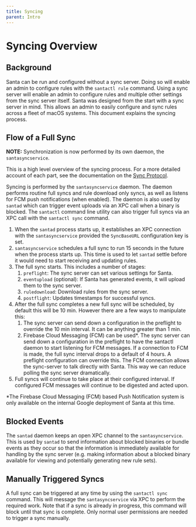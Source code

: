 ```yaml
---
title: Syncing
parent: Intro
---
```


# Syncing Overview

## Background

Santa can be run and configured without a sync server. Doing so will enable an
admin to configure rules with the `santactl rule` command. Using a sync server
will enable an admin to configure rules and multiple other settings from the
sync server itself. Santa was designed from the start with a sync server in
mind. This allows an admin to easily configure and sync rules across a fleet of
macOS systems. This document explains the syncing process.

## Flow of a Full Sync

**NOTE:** Synchronization is now performed by its own daemon, the
`santasyncservice`.

This is a high level overview of the syncing process. For a more detailed
account of each part, see the documentation on the
[Sync Protocol](../development/sync-protocol.md).

Syncing is performed by the `santasyncservice` daemon. The daemon performs
routine full syncs and rule download only syncs, as well as listens for FCM push
notifications (when enabled). The daemon is also used by `santad` which can trigger event
uploads via an XPC call when a binary is blocked. The `santactl` command line
utility can also trigger full syncs via an XPC call with the `santactl sync`
command.

1.  When the `santad` process starts up, it establishes an XPC connection with
    the `santasyncservice` provided the `SyncBaseURL` configuration key is set.
1.  `santasyncservice` schedules a full sync to run 15 seconds in the future
    when the process starts up. This time is used to let `santad` settle before
    it would need to start receiving and updating rules.
1.  The full sync starts. This includes a number of stages:
    1.  `preflight`: The sync server can set various settings for Santa.
    1.  `eventupload` (optional): If Santa has generated events, it will upload
        them to the sync server.
    1.  `ruledownload`: Download rules from the sync server.
    1.  `postflight`: Updates timestamps for successful syncs.
1.  After the full sync completes a new full sync will be scheduled, by default
    this will be 10 min. However there are a few ways to manipulate this:
    1.  The sync server can send down a configuration in the preflight to
        override the 10 min interval. It can be anything greater than 1 min.
    1.  Firebase Cloud Messaging (FCM) can be used*. The sync server can send
        down a configuration in the preflight to have the santactl daemon to
        start listening for FCM messages. If a connection to FCM is made, the
        full sync interval drops to a default of 4 hours. A preflight
        configuration can override this. The FCM connection allows the
        sync-server to talk directly with Santa. This way we can reduce polling
        the sync server dramatically.
1.  Full syncs will continue to take place at their configured interval. If
    configured FCM messages will continue to be digested and acted upon.

*The Firebase Cloud Messaging (FCM) based Push Notification system is only
available on the internal Google deployment of Santa at this time.

## Blocked Events

The `santad` daemon keeps an open XPC channel to the `santasyncservice`. This is
used by `santad` to send information about blocked binaries or bundle events as
they occur so that the information is immediately available for handling by the
sync server (e.g. making information about a blocked binary available for
viewing and potentially generating new rule sets).

## Manually Triggered Syncs

A full sync can be triggered at any time by using the `santactl sync` command.
This will message the `santasyncservice` via XPC to perform the required work.
Note that if a sync is already in progress, this command will block until that
sync is complete. Only normal user permissions are needed to trigger a sync
manually.
